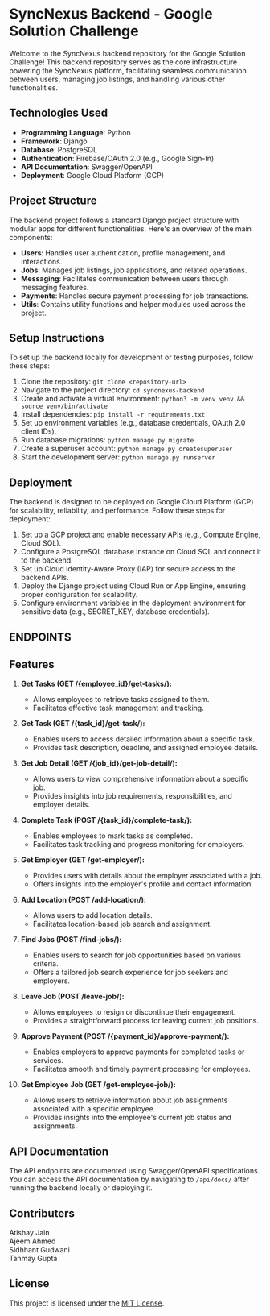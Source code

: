 # SyncNexus Backend - Google Solution Challenge

Welcome to the SyncNexus backend repository for the Google Solution Challenge! This backend repository serves as the core infrastructure powering the SyncNexus platform, facilitating seamless communication between users, managing job listings, and handling various other functionalities.

## Technologies Used
- **Programming Language**: Python
- **Framework**: Django
- **Database**: PostgreSQL
- **Authentication**: Firebase/OAuth 2.0 (e.g., Google Sign-In)
- **API Documentation**: Swagger/OpenAPI
- **Deployment**: Google Cloud Platform (GCP)

## Project Structure
The backend project follows a standard Django project structure with modular apps for different functionalities. Here's an overview of the main components:
- **Users**: Handles user authentication, profile management, and interactions.
- **Jobs**: Manages job listings, job applications, and related operations.
- **Messaging**: Facilitates communication between users through messaging features.
- **Payments**: Handles secure payment processing for job transactions.
- **Utils**: Contains utility functions and helper modules used across the project.

## Setup Instructions
To set up the backend locally for development or testing purposes, follow these steps:
1. Clone the repository: `git clone <repository-url>`
2. Navigate to the project directory: `cd syncnexus-backend`
3. Create and activate a virtual environment: `python3 -m venv venv && source venv/bin/activate`
4. Install dependencies: `pip install -r requirements.txt`
5. Set up environment variables (e.g., database credentials, OAuth 2.0 client IDs).
6. Run database migrations: `python manage.py migrate`
7. Create a superuser account: `python manage.py createsuperuser`
8. Start the development server: `python manage.py runserver`

## Deployment
The backend is designed to be deployed on Google Cloud Platform (GCP) for scalability, reliability, and performance. Follow these steps for deployment:
1. Set up a GCP project and enable necessary APIs (e.g., Compute Engine, Cloud SQL).
2. Configure a PostgreSQL database instance on Cloud SQL and connect it to the backend.
3. Set up Cloud Identity-Aware Proxy (IAP) for secure access to the backend APIs.
4. Deploy the Django project using Cloud Run or App Engine, ensuring proper configuration for scalability.
5. Configure environment variables in the deployment environment for sensitive data (e.g., SECRET_KEY, database credentials).

## ENDPOINTS

[//]: # (ENDPOINT_GET_TASKS,)
[//]: # (ENDPOINT_GET_TASK,)
[//]: # (ENDPOINT_GET_JOB_DETAIL,)
[//]: # (ENDPOINT_COMPLETE_TASK,)
[//]: # (ENDPOINT_GET_EMPLOYER,)
[//]: # (ENDPOINT_ADD_LOCATION,)
[//]: # (ENDPOINT_FIND_JOBS,)
[//]: # (ENDPOINT_LEAVE_JOB,)
[//]: # (ENDPOINT_APPROVE_PAYMENT,)
[//]: # (ENDPOINT_GET_EMPLOYEE_JOB)

## Features

1. **Get Tasks (GET /{employee_id}/get-tasks/):**
    - Allows employees to retrieve tasks assigned to them.
    - Facilitates effective task management and tracking.

2. **Get Task (GET /{task_id}/get-task/):**
    - Enables users to access detailed information about a specific task.
    - Provides task description, deadline, and assigned employee details.

3. **Get Job Detail (GET /{job_id}/get-job-detail/):**
    - Allows users to view comprehensive information about a specific job.
    - Provides insights into job requirements, responsibilities, and employer details.

4. **Complete Task (POST /{task_id}/complete-task/):**
    - Enables employees to mark tasks as completed.
    - Facilitates task tracking and progress monitoring for employers.

5. **Get Employer (GET /get-employer/):**
    - Provides users with details about the employer associated with a job.
    - Offers insights into the employer's profile and contact information.

6. **Add Location (POST /add-location/):**
    - Allows users to add location details.
    - Facilitates location-based job search and assignment.

7. **Find Jobs (POST /find-jobs/):**
    - Enables users to search for job opportunities based on various criteria.
    - Offers a tailored job search experience for job seekers and employers.

8. **Leave Job (POST /leave-job/):**
    - Allows employees to resign or discontinue their engagement.
    - Provides a straightforward process for leaving current job positions.

9. **Approve Payment (POST /{payment_id}/approve-payment/):**
    - Enables employers to approve payments for completed tasks or services.
    - Facilitates smooth and timely payment processing for employees.

10. **Get Employee Job (GET /get-employee-job/):**
    - Allows users to retrieve information about job assignments associated with a specific employee.
    - Provides insights into the employee's current job status and assignments.

## API Documentation
The API endpoints are documented using Swagger/OpenAPI specifications. You can access the API documentation by navigating to `/api/docs/` after running the backend locally or deploying it.

## Contributers
Atishay Jain\
Ajeem Ahmed\
Sidhhant Gudwani\
Tanmay Gupta

[//]: # (Contributions to the SyncNexus backend project are welcome! Feel free to open issues for bug reports, feature requests, or submit pull requests with improvements.)

## License
This project is licensed under the [MIT License](LICENSE).
